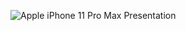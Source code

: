 ![Apple iPhone 11 Pro Max Presentation](https://user-images.githubusercontent.com/44638560/230062290-8396eee0-d792-4ada-9d75-b9f47fa6cfbd.png)
